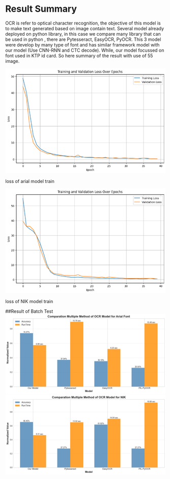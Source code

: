 
# Result Summary

OCR is refer to optical character recognition, the objective of this model is to make text generated based on image contain text. Several model already deployed on python library, in this case we compare many library that can be used in python , there are Pytesseract, EasyOCR, PyOCR. This 3 model were develop by many type of font and has similar framework model with our model (Use CNN-RNN and CTC decode). While, our model focussed on font used in KTP id card. So here summary of the result with use of 55 image.

![Sample Image 1](https://raw.githubusercontent.com/Capstone-Borwita/machine-learning-path/main/batch-test/images/Loss_Arial.png)

loss of arial model train

![Sample Image 2](https://raw.githubusercontent.com/Capstone-Borwita/machine-learning-path/main/batch-test/images/Loss_NIK.png)

loss of NIK model train



##Result of Batch Test
![Sample Image 3](https://raw.githubusercontent.com/Capstone-Borwita/machine-learning-path/main/batch-test/images/Arial_Model.png)
![Sample Image 4](https://raw.githubusercontent.com/Capstone-Borwita/machine-learning-path/main/batch-test/images/NIK_Model.png)


